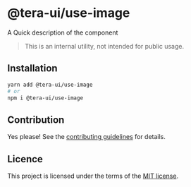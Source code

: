 # @tera-ui/use-image

A Quick description of the component

> This is an internal utility, not intended for public usage.

## Installation

```sh
yarn add @tera-ui/use-image
# or
npm i @tera-ui/use-image
```

## Contribution

Yes please! See the
[contributing guidelines](https://github.com/nextui-org/nextui/blob/master/CONTRIBUTING.md)
for details.

## Licence

This project is licensed under the terms of the
[MIT license](https://github.com/nextui-org/nextui/blob/master/LICENSE).
